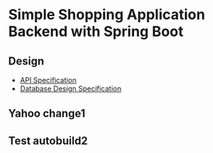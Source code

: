 # Simple Shopping Application Backend with Spring Boot

## Design

- [API Specification](documents/design/api.md)
- [Database Design Specification](documents/design/database.md)
## Yahoo change1
## Test autobuild2
